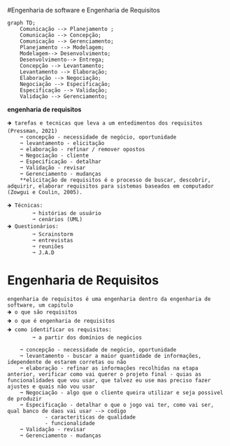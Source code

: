
#Engenharia de software e Engenharia de Requisitos
```mermaid
graph TD;
    Comunicação --> Planejamento ;
    Comunicação --> Concepção;
    Comunicação --> Gerenciamento;
    Planejamento --> Modelagem;
    Modelagem--> Desenvolvimento;
    Desenvolvimento--> Entrega;
    Concepção --> Levantamento;
    Levantamento --> Elaboração;
    Elaboração --> Negociação;
    Negociação --> Especificação;
    Especificação --> Validação;
    Validação --> Gerenciamento;
```
**engenharia de requisitos**

    🡺 tarefas e tecnicas que leva a um entedimentos dos requisitos (Pressman, 2021)
        ➞ concepção - necessidade de negócio, oportunidade
        ➞ levantamento - elicitação
        ➞ elaboração - refinar / remover opostos
        ➞ Negociação - cliente
        ➞ Especificação - detalhar
        ➞ Validação - revisar
        ➞ Gerenciamento - mudanças
        **elicitação de requisitos é o processo de buscar, descobrir, adquirir, elaborar requisitos para sistemas baseados em computador (Zowgui e Coulin, 2005).
    
    🡺 Técnicas: 
            ➞ histórias de usuário
            ➞ cenários (UML)
    🡺 Questionários:
            ➞ Scrainstorm
            ➞ entrevistas
            ➞ reuniões
            ➞ J.A.D

# Engenharia de Requisitos

    engenharia de requisitos é uma engenharia dentro da engenharia de software, um capitulo
    🡺 o que são requisitos
    🡺 o que é engenharia de requisitos
    🡺 como identificar os requisitos:
            ➞ a partir dos domínios de negócios 

        ➞ concepção - necessidade de negócio, oportunidade
        ➞ levantamento - buscar a maior quantidade de informações, idependente de estarem corretas ou não
        ➞ elaboração - refinar as informações recolhidas na etapa anterior, verificar como vai querer o projeto final - quias as funcionalidades que vou usar, que talvez eu use mas preciso fazer ajustes e quais não vou usar
        ➞ Negociação - algo que o cliente queira utilizar e seja possivel de produzir
        ➞ Especificação - detalhar o que o jogo vai ter, como vai ser, qual banco de daos vai usar --> codigo 
                - caracteriticas de qualidade
                - funcionalidade 
        ➞ Validação - revisar
        ➞ Gerenciamento - mudanças
















